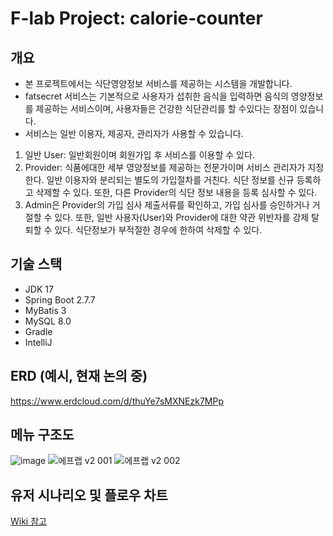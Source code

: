 # F-lab Project: calorie-counter

## 개요

* 본 프로젝트에서는 식단영양정보 서비스를 제공하는 시스템을 개발합니다.
* fatsecret 서비스는 기본적으로 사용자가 섭취한 음식을 입력하면 음식의 영양정보를 제공하는 서비스이며, 사용자들은 건강한 식단관리를 할 수있다는 장점이 있습니다.
* 서비스는 일반 이용자, 제공자, 관리자가 사용할 수 있습니다.

1. 일반 User: 일반회원이며 회원가입 후 서비스를 이용할 수 있다.
2. Provider: 식품에대한 세부 영양정보를 제공하는 전문가이며 서비스 관리자가 지정한다. 일반 이용자와 분리되는 별도의 가입절차를 거친다. 식단 정보를 신규 등록하고 삭제할 수 있다. 또한, 다른 Provider의 식단 정보 내용을 등록 심사할 수 있다.
3. Admin은 Provider의 가입 심사 제출서류를 확인하고, 가입 심사를 승인하거나 거절할 수 있다. 또한, 일반 사용자(User)와 Provider에 대한 약관 위반자를 강제 탈퇴할 수 있다. 식단정보가 부적절한 경우에 한하여 삭제할 수 있다.

## 기술 스택

* JDK 17
* Spring Boot 2.7.7
* MyBatis 3
* MySQL 8.0
* Gradle
* IntelliJ

## ERD (예시, 현재 논의 중)
https://www.erdcloud.com/d/thuYe7sMXNEzk7MPp

## 메뉴 구조도
![image](https://user-images.githubusercontent.com/106227771/196656935-e6472fc0-eba6-475d-b8f1-021e38725fe5.png)
![에프랩 v2 001](https://user-images.githubusercontent.com/113809660/197950013-517b2c5d-b651-4614-8f3f-e0b8ee40c16b.jpeg)
![에프랩 v2 002](https://user-images.githubusercontent.com/113809660/197950022-d8b58a99-4b86-4c1e-b260-4e9299589d8b.jpeg)

## 유저 시나리오 및 플로우 차트
[Wiki 참고](https://github.com/f-lab-edu/calorie-counter/wiki/%EC%9C%A0%EC%A0%80-%EC%8B%9C%EB%82%98%EB%A6%AC%EC%98%A4)
